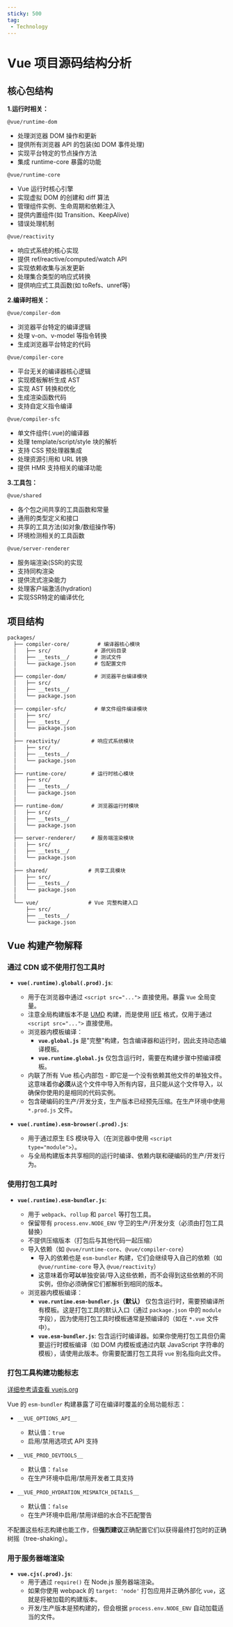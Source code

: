 ```yaml
---
sticky: 500
tag:
 - Technology
---
```


# Vue 项目源码结构分析

## 核心包结构

**1.运行时相关：**

`@vue/runtime-dom`
- 处理浏览器 DOM 操作和更新
- 提供所有浏览器 API 的包装(如 DOM 事件处理)
- 实现平台特定的节点操作方法
- 集成 runtime-core 暴露的功能

`@vue/runtime-core` 
- Vue 运行时核心引擎
- 实现虚拟 DOM 的创建和 diff 算法
- 管理组件实例、生命周期和依赖注入
- 提供内置组件(如 Transition、KeepAlive)
- 错误处理机制

`@vue/reactivity`
- 响应式系统的核心实现
- 提供 ref/reactive/computed/watch API
- 实现依赖收集与派发更新
- 处理集合类型的响应式转换
- 提供响应式工具函数(如 toRefs、unref等)

**2.编译时相关：**

`@vue/compiler-dom`
- 浏览器平台特定的编译逻辑
- 处理 v-on、v-model 等指令转换
- 生成浏览器平台特定的代码

`@vue/compiler-core`
- 平台无关的编译器核心逻辑
- 实现模板解析生成 AST
- 实现 AST 转换和优化
- 生成渲染函数代码
- 支持自定义指令编译

`@vue/compiler-sfc`
- 单文件组件(.vue)的编译器
- 处理 template/script/style 块的解析
- 支持 CSS 预处理器集成
- 处理资源引用和 URL 转换
- 提供 HMR 支持相关的编译功能

**3.工具包：**

`@vue/shared`
- 各个包之间共享的工具函数和常量
- 通用的类型定义和接口
- 共享的工具方法(如对象/数组操作等)
- 环境检测相关的工具函数

`@vue/server-renderer`
- 服务端渲染(SSR)的实现
- 支持同构渲染
- 提供流式渲染能力
- 处理客户端激活(hydration)
- 实现SSR特定的编译优化

## 项目结构

```md
packages/
  ├── compiler-core/         # 编译器核心模块
  │   ├── src/              # 源代码目录
  │   ├── __tests__/        # 测试文件
  │   └── package.json      # 包配置文件
  │
  ├── compiler-dom/         # 浏览器平台编译模块
  │   ├── src/              
  │   ├── __tests__/        
  │   └── package.json      
  │
  ├── compiler-sfc/         # 单文件组件编译模块
  │   ├── src/              
  │   ├── __tests__/        
  │   └── package.json
  │
  ├── reactivity/          # 响应式系统模块
  │   ├── src/              
  │   ├── __tests__/        
  │   └── package.json
  │
  ├── runtime-core/        # 运行时核心模块
  │   ├── src/              
  │   ├── __tests__/        
  │   └── package.json
  │
  ├── runtime-dom/         # 浏览器运行时模块
  │   ├── src/              
  │   ├── __tests__/        
  │   └── package.json
  │
  ├── server-renderer/     # 服务端渲染模块
  │   ├── src/              
  │   ├── __tests__/        
  │   └── package.json
  │
  ├── shared/             # 共享工具模块
  │   ├── src/              
  │   ├── __tests__/        
  │   └── package.json
  │
  └── vue/                # Vue 完整构建入口
      ├── src/              
      ├── __tests__/        
      └── package.json
```

## Vue 构建产物解释  

### 通过 CDN 或不使用打包工具时

- **`vue(.runtime).global(.prod).js`**:

  - 用于在浏览器中通过 `<script src="...">` 直接使用。暴露 `Vue` 全局变量。
  - 注意全局构建版本不是 [UMD](https://github.com/umdjs/umd) 构建，而是使用 [IIFE](https://developer.mozilla.org/en-US/docs/Glossary/IIFE) 格式，仅用于通过 `<script src="...">` 直接使用。
  - 浏览器内模板编译：
    - **`vue.global.js`** 是"完整"构建，包含编译器和运行时，因此支持动态编译模板。
    - **`vue.runtime.global.js`** 仅包含运行时，需要在构建步骤中预编译模板。
  - 内联了所有 Vue 核心内部包 - 即它是一个没有依赖其他文件的单独文件。这意味着你**必须**从这个文件中导入所有内容，且只能从这个文件导入，以确保你使用的是相同的代码实例。
  - 包含硬编码的生产/开发分支，生产版本已经预先压缩。在生产环境中使用 `*.prod.js` 文件。

- **`vue(.runtime).esm-browser(.prod).js`**:
  - 用于通过原生 ES 模块导入（在浏览器中使用 `<script type="module">`）。
  - 与全局构建版本共享相同的运行时编译、依赖内联和硬编码的生产/开发行为。

### 使用打包工具时

- **`vue(.runtime).esm-bundler.js`**:

  - 用于 `webpack`、`rollup` 和 `parcel` 等打包工具。
  - 保留带有 `process.env.NODE_ENV` 守卫的生产/开发分支（必须由打包工具替换）
  - 不提供压缩版本（打包后与其他代码一起压缩）
  - 导入依赖（如 `@vue/runtime-core`、`@vue/compiler-core`）
    - 导入的依赖也是 `esm-bundler` 构建，它们会继续导入自己的依赖（如 `@vue/runtime-core` 导入 `@vue/reactivity`）
    - 这意味着你**可以**单独安装/导入这些依赖，而不会得到这些依赖的不同实例，但你必须确保它们都解析到相同的版本。
  - 浏览器内模板编译：
    - **`vue.runtime.esm-bundler.js`（默认）** 仅包含运行时，需要预编译所有模板。这是打包工具的默认入口（通过 `package.json` 中的 `module` 字段），因为使用打包工具时模板通常是预编译的（如在 `*.vue` 文件中）。
    - **`vue.esm-bundler.js`**: 包含运行时编译器。如果你使用打包工具但仍需要运行时模板编译（如 DOM 内模板或通过内联 JavaScript 字符串的模板），请使用此版本。你需要配置打包工具将 `vue` 别名指向此文件。

### 打包工具构建功能标志

[详细参考请查看 vuejs.org](https://vuejs.org/api/compile-time-flags.html)

Vue 的 `esm-bundler` 构建暴露了可在编译时覆盖的全局功能标志：

- `__VUE_OPTIONS_API__`

  - 默认值：`true`
  - 启用/禁用选项式 API 支持

- `__VUE_PROD_DEVTOOLS__`

  - 默认值：`false`
  - 在生产环境中启用/禁用开发者工具支持

- `__VUE_PROD_HYDRATION_MISMATCH_DETAILS__`
  - 默认值：`false`
  - 在生产环境中启用/禁用详细的水合不匹配警告

不配置这些标志构建也能工作，但**强烈建议**正确配置它们以获得最终打包时的正确树摇（tree-shaking）。

### 用于服务器端渲染

- **`vue.cjs(.prod).js`**:
  - 用于通过 `require()` 在 Node.js 服务器端渲染。
  - 如果你使用 webpack 的 `target: 'node'` 打包应用并正确外部化 `vue`，这就是将被加载的构建版本。
  - 开发/生产版本是预构建的，但会根据 `process.env.NODE_ENV` 自动加载适当的文件。
